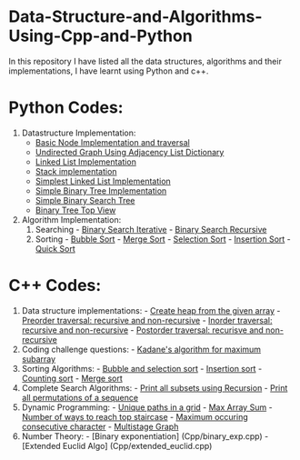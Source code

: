 # Data-Structure-and-Algorithms-Using-Cpp-and-Python
In this repository I have listed all the data structures, algorithms and their implementations, I have learnt using Python and c++.

# Python Codes:
  1. Datastructure Implementation:
     - [Basic Node Implementation and traversal](Python/simple_node_creation_traversal.py)
     - [Undirected Graph Using Adjacency List Dictionary](Python/graph_using_adjacency_list.py)
     - [Linked List Implementation](Python/linked_list.py)
     - [Stack implementation](Python/stack.py)
     - [Simplest Linked List Implementation](Python/linked_list.py)
     - [Simple Binary Tree Implementation](Python/binary_tree.py)
     - [Simple Binary Search Tree](Python/binary_search_tree.py)
     - [Binary Tree Top View](Python/top_view.py)
  2. Algorithm Implementation:
     1. Searching
	- [Binary Search Iterative](Python/binary_search_iterative.py)
	- [Binary Search Recursive](Python/binary_search_recursive.py)
     2. Sorting
	- [Bubble Sort](Python/bubble_sort.py)
	- [Merge Sort](Python/merge_sort.py)
	- [Selection Sort](Python/selection_sort.py)
	- [Insertion Sort](Python/insertion_sort.py)
	- [Quick Sort](Python/quick_sort.py)
	
# C++ Codes:
  1. Data structure implementations:
  	- [Create heap from the given array](Cpp/heapify.cpp)
	- [Preorder traversal: recursive and non-recursive](Cpp/preorder_traversal.cpp)
	- [Inorder traversal: recursive and non-recursive](Cpp/inorder_tree_traversal.cpp)
	- [Postorder traversal: recurisve and non-recursive](Cpp/postorder_traversal.cpp)
  2. Coding challenge questions:
  	- [Kadane's algorithm for maximum subarray](Cpp/kadane.cpp)
  3. Sorting Algorithms:
	- [Bubble and selection sort](Cpp/bubble_selection.cpp)
	- [Insertion sort](Cpp/insertion_sort.cpp)
	- [Counting sort](Cpp/counting_sort.cpp)
	- [Merge sort](Cpp/merge_sort.cpp)
  4. Complete Search Algorithms:
  	- [Print all subsets using Recursion](Cpp/subsets_recursion.cpp)
	- [Print all permutations of a sequence](Cpp/permutations_recursion.cpp)
  5. Dynamic Programming:
  	- [Unique paths in a grid](Cpp/unique_paths.cpp)
	- [Max Array Sum](Cpp/max_array_sum.cpp)
	- [Number of ways to reach top staircase](Cpp/staicase.cpp)
	- [Maximum occuring consecutive character](Cpp/max_consecutive_char.cpp)
	- [Multistage Graph](Cpp/multistage_graph.cpp)
  6. Number Theory:
  	- [Binary exponentiation] (Cpp/binary_exp.cpp)
	- [Extended Euclid Algo] (Cpp/extended_euclid.cpp)
